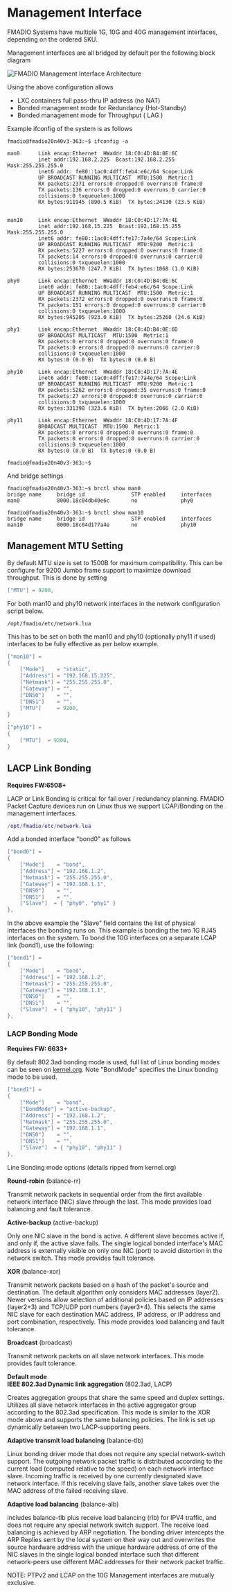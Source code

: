 # Management Interface

FMADIO Systems have multiple 1G, 10G and 40G management interfaces, depending on the ordered SKU.

Management interfaces are all bridged by default per the following block diagram

![FMADIO Management Interface Architecture](../.gitbook/assets/image%20%2872%29.png)

Using the above configuration allows

* LXC containers full pass-thru IP address \(no NAT\)
* Bonded management mode for Redundancy \(Hot-Standby\)
* Bonded management mode for Throughput \( LAG \)

Example ifconfig of the system is as follows

```text
fmadio@fmadio20n40v3-363:~$ ifconfig -a

man0      Link encap:Ethernet  HWaddr 18:C0:4D:B4:0E:6C
          inet addr:192.168.2.225  Bcast:192.168.2.255  Mask:255.255.255.0
          inet6 addr: fe80::1ac0:4dff:feb4:e6c/64 Scope:Link
          UP BROADCAST RUNNING MULTICAST  MTU:1500  Metric:1
          RX packets:2371 errors:0 dropped:0 overruns:0 frame:0
          TX packets:136 errors:0 dropped:0 overruns:0 carrier:0
          collisions:0 txqueuelen:1000
          RX bytes:911945 (890.5 KiB)  TX bytes:24130 (23.5 KiB)


man10     Link encap:Ethernet  HWaddr 18:C0:4D:17:7A:4E
          inet addr:192.168.15.225  Bcast:192.168.15.255  Mask:255.255.255.0
          inet6 addr: fe80::1ac0:4dff:fe17:7a4e/64 Scope:Link
          UP BROADCAST RUNNING MULTICAST  MTU:9200  Metric:1
          RX packets:5227 errors:0 dropped:0 overruns:0 frame:0
          TX packets:14 errors:0 dropped:0 overruns:0 carrier:0
          collisions:0 txqueuelen:1000
          RX bytes:253670 (247.7 KiB)  TX bytes:1068 (1.0 KiB)

phy0      Link encap:Ethernet  HWaddr 18:C0:4D:B4:0E:6C
          inet6 addr: fe80::1ac0:4dff:feb4:e6c/64 Scope:Link
          UP BROADCAST RUNNING MULTICAST  MTU:1500  Metric:1
          RX packets:2372 errors:0 dropped:0 overruns:0 frame:0
          TX packets:151 errors:0 dropped:0 overruns:0 carrier:0
          collisions:0 txqueuelen:1000
          RX bytes:945205 (923.0 KiB)  TX bytes:25260 (24.6 KiB)

phy1      Link encap:Ethernet  HWaddr 18:C0:4D:B4:0E:6D
          UP BROADCAST MULTICAST  MTU:1500  Metric:1
          RX packets:0 errors:0 dropped:0 overruns:0 frame:0
          TX packets:0 errors:0 dropped:0 overruns:0 carrier:0
          collisions:0 txqueuelen:1000
          RX bytes:0 (0.0 B)  TX bytes:0 (0.0 B)

phy10     Link encap:Ethernet  HWaddr 18:C0:4D:17:7A:4E
          inet6 addr: fe80::1ac0:4dff:fe17:7a4e/64 Scope:Link
          UP BROADCAST RUNNING MULTICAST  MTU:9200  Metric:1
          RX packets:5262 errors:0 dropped:35 overruns:0 frame:0
          TX packets:27 errors:0 dropped:0 overruns:0 carrier:0
          collisions:0 txqueuelen:1000
          RX bytes:331398 (323.6 KiB)  TX bytes:2066 (2.0 KiB)

phy11     Link encap:Ethernet  HWaddr 18:C0:4D:17:7A:4F
          BROADCAST MULTICAST  MTU:1500  Metric:1
          RX packets:0 errors:0 dropped:0 overruns:0 frame:0
          TX packets:0 errors:0 dropped:0 overruns:0 carrier:0
          collisions:0 txqueuelen:1000
          RX bytes:0 (0.0 B)  TX bytes:0 (0.0 B)

fmadio@fmadio20n40v3-363:~$

```

And bridge settings

```text
fmadio@fmadio20n40v3-363:~$ brctl show man0
bridge name     bridge id               STP enabled     interfaces
man0            8000.18c04db40e6c       no              phy0

fmadio@fmadio20n40v3-363:~$ brctl show man10
bridge name     bridge id               STP enabled     interfaces
man10           8000.18c04d177a4e       no              phy10

```

## Management MTU Setting

By default MTU size is set to 1500B for maximum compatibility. This can be configure for 9200 Jumbo frame support to maximize download throughput. This is done by setting 

```lua
["MTU"] = 9200,
```

For both man10 and phy10 network interfaces in the network configuration script below.

```text
/opt/fmadio/etc/network.lua
```

This  has to be set on both the man10 and phy10 \(optionally phy11 if used\) interfaces to be fully effective as per below example.

```lua
["man10"] =
{
    ["Mode"]    = "static",
    ["Address"] = "192.168.15.225",
    ["Netmask"] = "255.255.255.0",
    ["Gateway"] = "",
    ["DNS0"]    = "",
    ["DNS1"]    = "",
    ["MTU"]     = 9200,
}
,
["phy10"] =
{
    ["MTU"]  = 9200,
}

```

## LACP Link Bonding

**Requires FW:6508+**

LACP or Link Bonding is critical for fail over / redundancy planning. FMADIO Packet Capture devices run on Linux thus we support LCAP/Bonding on the management interfaces.

```lua
/opt/fmadio/etc/network.lua
```

Add a bonded interface "bond0" as follows

```lua
["bond0"] =
{
    ["Mode"]    = "bond",
    ["Address"] = "192.168.1.2",
    ["Netmask"] = "255.255.255.0",
    ["Gateway"] = "192.168.1.1",
    ["DNS0"]    = "",
    ["DNS1"]    = "",
    ["Slave"]  = { "phy0", "phy1" }
},
```

In the above example the "Slave" field contains the list of physical interfaces the bonding runs on. This example is bonding the two 1G RJ45 interfaces on the system. To bond the 10G interfaces on a separate LCAP link \(bond1\), use the following:

```lua
["bond1"] =
{
    ["Mode"]    = "bond",
    ["Address"] = "192.168.1.2",
    ["Netmask"] = "255.255.255.0",
    ["Gateway"] = "192.168.1.1",
    ["DNS0"]    = "",
    ["DNS1"]    = "",
    ["Slave"]  = { "phy10", "phy11" }
},
```

### LACP Bonding Mode

**Requires FW: 6633+**

 By default 802.3ad bonding mode is used, full list of Linux bonding modes can be seen on [kernel.org](https://www.kernel.org/doc/Documentation/networking/bonding.txt). Note "BondMode" specifies the Linux bonding mode to be used.

```lua
["bond1"] =
{
    ["Mode"]    = "bond",
    ["BondMode"] = "active-backup",
    ["Address"] = "192.168.1.2",
    ["Netmask"] = "255.255.255.0",
    ["Gateway"] = "192.168.1.1",
    ["DNS0"]    = "",
    ["DNS1"]    = "",
    ["Slave"]  = { "phy10", "phy11" }
},
```

Line Bonding mode options \(details ripped from kernel.org\)

 **Round-robin** \(balance-rr\)  
  
Transmit network packets in sequential order from the first available network interface \(NIC\) slave through the last. This mode provides load balancing and fault tolerance.  
  
**Active-backup** \(active-backup\)  
  
Only one NIC slave in the bond is active. A different slave becomes active if, and only if, the active slave fails. The single logical bonded interface's MAC address is externally visible on only one NIC \(port\) to avoid distortion in the network switch. This mode provides fault tolerance.  
  
  
**XOR** \(balance-xor\)  
  
Transmit network packets based on a hash of the packet's source and destination. The default algorithm only considers MAC addresses \(layer2\). Newer versions allow selection of additional policies based on IP addresses \(layer2+3\) and TCP/UDP port numbers \(layer3+4\). This selects the same NIC slave for each destination MAC address, IP address, or IP address and port combination, respectively. This mode provides load balancing and fault tolerance.  
  
  
**Broadcast** \(broadcast\)  
  
Transmit network packets on all slave network interfaces. This mode provides fault tolerance.  
  
  
**Default mode**  
**IEEE 802.3ad Dynamic link aggregation** \(802.3ad, LACP\)  
  
Creates aggregation groups that share the same speed and duplex settings. Utilizes all slave network interfaces in the active aggregator group according to the 802.3ad specification. This mode is similar to the XOR mode above and supports the same balancing policies. The link is set up dynamically between two LACP-supporting peers.  
  
  
**Adaptive transmit load balancing** \(balance-tlb\)  
  
Linux bonding driver mode that does not require any special network-switch support. The outgoing network packet traffic is distributed according to the current load \(computed relative to the speed\) on each network interface slave. Incoming traffic is received by one currently designated slave network interface. If this receiving slave fails, another slave takes over the MAC address of the failed receiving slave.  
  
  
**Adaptive load balancing** \(balance-alb\)  
  
includes balance-tlb plus receive load balancing \(rlb\) for IPV4 traffic, and does not require any special network switch support. The receive load balancing is achieved by ARP negotiation. The bonding driver intercepts the ARP Replies sent by the local system on their way out and overwrites the source hardware address with the unique hardware address of one of the NIC slaves in the single logical bonded interface such that different network-peers use different MAC addresses for their network packet traffic.  
  
  
NOTE: PTPv2 and LCAP on the 10G Management interfaces are mutually exclusive.

